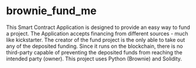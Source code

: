 # brownie_fund_me
This Smart Contract Application is designed to provide an easy way to fund a project.
The Application accepts financing from different sources - much like kickstarter.
The creator of the fund project is the only able to take out any of the deposited funding.
Since it runs on the blockchain, there is no third-party capable of preventing the deposited funds from reaching the intended party (owner).
This project uses Python (Brownie) and Solidity.
